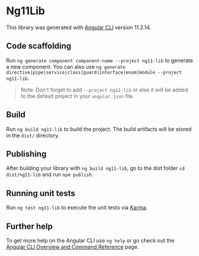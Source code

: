 # Ng11Lib

This library was generated with [Angular CLI](https://github.com/angular/angular-cli) version 11.2.14.

## Code scaffolding

Run `ng generate component component-name --project ng11-lib` to generate a new component. You can also use `ng generate directive|pipe|service|class|guard|interface|enum|module --project ng11-lib`.
> Note: Don't forget to add `--project ng11-lib` or else it will be added to the default project in your `angular.json` file. 

## Build

Run `ng build ng11-lib` to build the project. The build artifacts will be stored in the `dist/` directory.

## Publishing

After building your library with `ng build ng11-lib`, go to the dist folder `cd dist/ng11-lib` and run `npm publish`.

## Running unit tests

Run `ng test ng11-lib` to execute the unit tests via [Karma](https://karma-runner.github.io).

## Further help

To get more help on the Angular CLI use `ng help` or go check out the [Angular CLI Overview and Command Reference](https://angular.io/cli) page.

